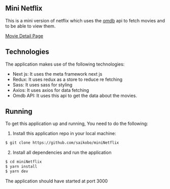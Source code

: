 ## Mini Netflix
This is a mini version of netflix which uses the [omdb](https://www.omdbapi.com/) api to fetch movies and to be able to view them.

[](./readme-files/page1.png)

[Movie Detail Page](./readme-files/page2.png)

## Technologies

The application makes use of the following technologies:
- Next js: It uses the meta framework next js
- Redux: It uses redux as a store to reduce re fetching
- Sass: It uses sass for styling
- Axios: It uses axios for data fetching
- Omdb API: It uses this api to get the data about the movies.

## Running

To get this application up and running, You need to do the following:
1. Install this application repo in your local machine:
```bash
$ git clone https://github.com/saikobo/miniNetflix
```

2. Install all dependencies and run the application
```bash
$ cd miniNetflix
$ yarn install
$ yarn dev
```

The application should have started at port 3000
